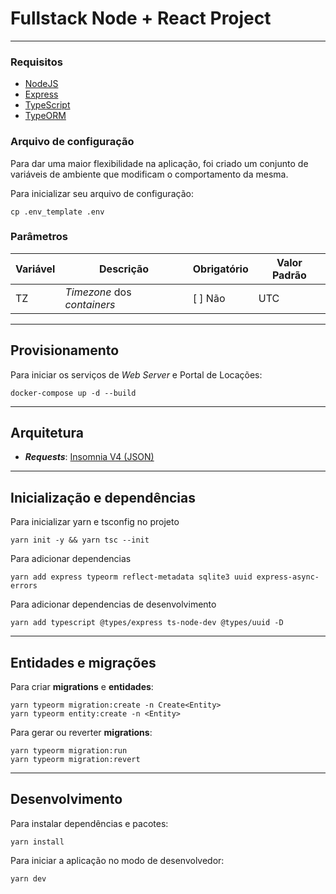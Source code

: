 # Fullstack Node + React Project

---

### Requisitos

- [NodeJS](https://nodejs.org/)
- [Express](https://expressjs.com/)
- [TypeScript](https://www.typescriptlang.org/)
- [TypeORM](https://typeorm.io/)

### Arquivo de configuração

Para dar uma maior flexibilidade na aplicação, foi criado um conjunto de variáveis de ambiente que modificam o comportamento da mesma.

Para inicializar seu arquivo de configuração:

```shell
cp .env_template .env
```

### Parâmetros

| Variável | Descrição                   | Obrigatório | Valor Padrão |
| -------- | --------------------------- | ----------- | ------------ |
| TZ       | _Timezone_ dos _containers_ | [ ] Não     | UTC          |

---

## Provisionamento

Para iniciar os serviços de _Web Server_ e Portal de Locações:

```shell
docker-compose up -d --build
```

---

## Arquitetura

- _**Requests**_: [Insomnia V4 (JSON)](insomnia.json)

---

## Inicialização e dependências

Para inicializar yarn e tsconfig no projeto

```
yarn init -y && yarn tsc --init
```

Para adicionar dependencias

```
yarn add express typeorm reflect-metadata sqlite3 uuid express-async-errors
```

Para adicionar dependencias de desenvolvimento

```
yarn add typescript @types/express ts-node-dev @types/uuid -D
```

---

## Entidades e migrações

Para criar **migrations** e **entidades**:

```
yarn typeorm migration:create -n Create<Entity>
yarn typeorm entity:create -n <Entity>
```

Para gerar ou reverter **migrations**:

```
yarn typeorm migration:run
yarn typeorm migration:revert
```

---

## Desenvolvimento

Para instalar dependências e pacotes:

```
yarn install
```

Para iniciar a aplicação no modo de desenvolvedor:

```
yarn dev
```
